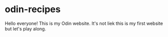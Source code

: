 # odin-recipes

Hello everyone!
This is my Odin website.
It's not liek this is my first website but let's play along.
